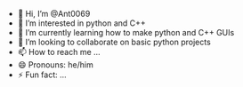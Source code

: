 - 👋 Hi, I’m @Ant0069
- 👀 I’m interested in python and C++ 
- 🌱 I’m currently learning how to make python and C++ GUIs
- 💞️ I’m looking to collaborate on basic python projects
- 📫 How to reach me ...
- 😄 Pronouns: he/him
- ⚡ Fun fact: ...

<!---
Ant0069/Ant0069 is a ✨ special ✨ repository because its `README.md` (this file) appears on your GitHub profile.
You can click the Preview link to take a look at your changes.
--->
